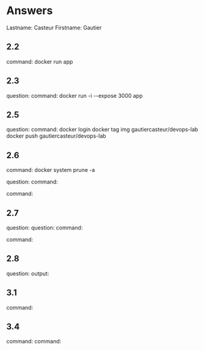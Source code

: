 # Answers

Lastname: Casteur
Firstname: Gautier

## 2.2
command: docker run app

## 2.3
question:
command: docker run -i --expose 3000 app

## 2.5
question:
command: docker login
	 docker tag img gautiercasteur/devops-lab
	 docker push gautiercasteur/devops-lab

## 2.6
command: docker system prune -a

question:
command:

command:

## 2.7
question:
question:
command:

command:

## 2.8
question:
output:

## 3.1
command:

## 3.4
command:
command:
